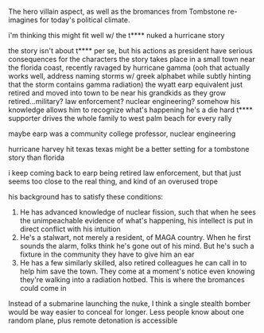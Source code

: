 The hero villain aspect, as well as the bromances from Tombstone re-imagines for today's political climate.

i'm thinking this might fit well w/ the t**** nuked a hurricane story

the story isn't about t**** per se, but his actions as president have serious consequences for the characters
the story takes place in a small town near the florida coast, recently ravaged by hurricane gamma
  (ooh that actually works well, address naming storms w/ greek alphabet while subtly hinting that the storm contains gamma radiation)
the wyatt earp equivalent just retired and moved into town to be near his grandkids as they grow
retired...military? law enforcement? nuclear engineering?
somehow his knowledge allows him to recognize what's happening
  he's a die hard t**** supporter
    drives the whole family to west palm beach for every rally

maybe earp was a community college professor, nuclear engineering

hurricane harvey
hit texas
  texas might be a better setting for a tombstone story than florida
  
i keep coming back to earp being retired law enforcement, but that just seems too close to the real thing, and kind of an overused trope

his background has to satisfy these conditions:
1. He has advanced knowledge of nuclear fission, such that when he sees the unimpeachable evidence of what's happening, his intellect is put in direct conflict with his intuition
2. He's a stalwart, not merely a resident, of MAGA country. When he first sounds the alarm, folks think he's gone out of his mind. But he's such a fixture in the community they have to give him an ear
3. He has a few similarly skilled, also retired colleagues he can call in to help him save the town. They come at a moment's notice even knowing they're walking into a radiation hotbed. This is where the bromances could come in

Instead of a submarine launching the nuke, I think a single stealth bomber would be way easier to conceal for longer.  Less people know about one random plane, plus remote detonation is accessible
